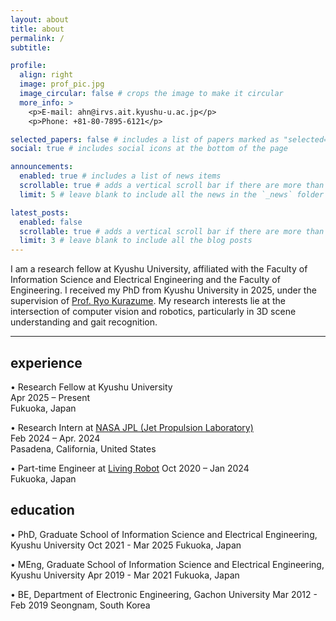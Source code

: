 ```yaml
---
layout: about
title: about
permalink: /
subtitle: 

profile:
  align: right
  image: prof_pic.jpg
  image_circular: false # crops the image to make it circular
  more_info: >
    <p>E-mail: ahn@irvs.ait.kyushu-u.ac.jp</p>
    <p>Phone: +81-80-7895-6121</p>

selected_papers: false # includes a list of papers marked as "selected={true}"
social: true # includes social icons at the bottom of the page

announcements:
  enabled: true # includes a list of news items
  scrollable: true # adds a vertical scroll bar if there are more than 3 news items
  limit: 5 # leave blank to include all the news in the `_news` folder

latest_posts:
  enabled: false
  scrollable: true # adds a vertical scroll bar if there are more than 3 new posts items
  limit: 3 # leave blank to include all the blog posts
---
```


I am a research fellow at Kyushu University, affiliated with the Faculty of Information Science and Electrical Engineering and the Faculty of Engineering. I received my PhD from Kyushu University in 2025, under the supervision of [Prof. Ryo Kurazume](https://robotics.ait.kyushu-u.ac.jp/). My research interests lie at the intersection of computer vision and robotics, particularly in 3D scene understanding and gait recognition.


---

## experience

• Research Fellow at Kyushu University  
Apr 2025 – Present  
Fukuoka, Japan


• Research Intern at [NASA JPL (Jet Propulsion Laboratory)](https://www.jpl.nasa.gov/)  
Feb 2024 – Apr. 2024  
Pasadena, California, United States


• Part-time Engineer at [Living Robot](https://livingrobot.co.jp/en/)
Oct 2020 – Jan 2024  
Fukuoka, Japan




## education

• PhD, Graduate School of Information Science and Electrical Engineering, Kyushu University
Oct 2021 - Mar 2025
Fukuoka, Japan


• MEng, Graduate School of Information Science and Electrical Engineering, Kyushu University
Apr 2019 - Mar 2021
Fukuoka, Japan


• BE, Department of Electronic Engineering, Gachon University
Mar 2012 - Feb 2019
Seongnam, South Korea
  
